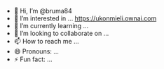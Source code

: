 - 👋 Hi, I’m @bruma84
- 👀 I’m interested in ... https://ukonmieli.ownai.com
- 🌱 I’m currently learning ...
- 💞️ I’m looking to collaborate on ...
- 📫 How to reach me ...
- 😄 Pronouns: ...
- ⚡ Fun fact: ...

<!---public class UkonmieliSISUActivity extends AppCompatActivity {

    @Override
    protected void onCreate(Bundle savedInstanceState) {
        super.onCreate(savedInstanceState);
        setContentView(R.layout.activity_main);

        // Alustetaan SOM-mittari
        SOMMittari somMittari = new SOMMittari();
        somMittari.kaynnistaMittaus();

        // Alustetaan SISU-mittari
        SISUMittari sisuMittari = new SISUMittari();
        sisuMittari.kaynnistaMittaus();
    }
}

bruma84/bruma84 is a ✨ special ✨ repository because its `README.md` (this file) appears on your GitHub profile.
You can click the Preview link to take a look at your changes.
--->
